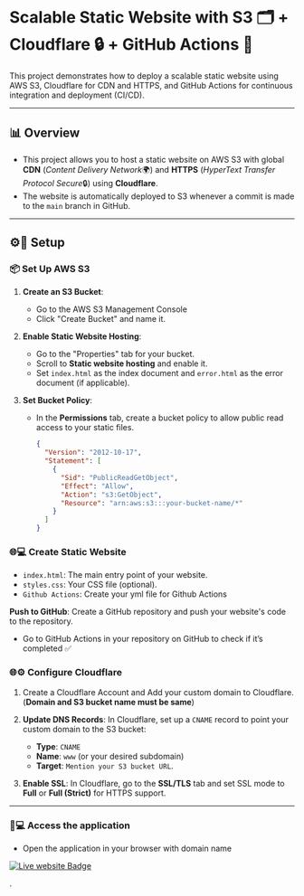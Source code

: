 # Scalable Static Website with S3 🗂️ + Cloudflare 🔒 + GitHub Actions 🚀

This project demonstrates how to deploy a scalable static website using AWS S3, Cloudflare for CDN and HTTPS, and GitHub Actions for continuous integration and deployment (CI/CD).

---
## 📊 Overview
   - This project allows you to host a static website on AWS S3 with global **CDN** (*Content Delivery Network*🌍) and **HTTPS** (*HyperText Transfer Protocol Secure*🔒) using **Cloudflare**.
   - The website is automatically deployed to S3 whenever a commit is made to the `main` branch in GitHub.

---
## ⚙️🔧 Setup
### 📦 Set Up AWS S3
1. **Create an S3 Bucket**:
   - Go to the AWS S3 Management Console
   - Click "Create Bucket" and name it.
   
2. **Enable Static Website Hosting**:
   - Go to the "Properties" tab for your bucket.
   - Scroll to **Static website hosting** and enable it.
   - Set `index.html` as the index document and `error.html` as the error document (if applicable).

3. **Set Bucket Policy**:
   - In the **Permissions** tab, create a bucket policy to allow public read access to your static files.
     ```json
     {
       "Version": "2012-10-17",
       "Statement": [
         {
           "Sid": "PublicReadGetObject",
           "Effect": "Allow",
           "Action": "s3:GetObject",
           "Resource": "arn:aws:s3:::your-bucket-name/*"
         }
       ]
     }
     ```

### 🌐💻 Create Static Website
   - `index.html`: The main entry point of your website.
   - `styles.css`: Your CSS file (optional).
   - `Github Actions`: Create your yml file for Github Actions

**Push to GitHub**: Create a GitHub repository and push your website's code to the repository.
   - Go to GitHub Actions in your repository on GitHub to check if it’s completed ✅

### 🌐⚙️ Configure Cloudflare
1. Create a Cloudflare Account and Add your custom domain to Cloudflare. (**Domain and S3 bucket name must be same**)

2. **Update DNS Records**: In Cloudflare, set up a `CNAME` record to point your custom domain to the S3 bucket:
   - **Type**: `CNAME`
   - **Name**: `www` (or your desired subdomain)
   - **Target**: `Mention your S3 bucket URL`.

3. **Enable SSL**: In Cloudflare, go to the **SSL/TLS** tab and set SSL mode to **Full** or **Full (Strict)** for HTTPS support.

---
### 📱💻 Access the application 
   - Open the application in your browser with domain name
<a href="https://s3deploy.smartsters.ai/" target="_blank">
  <img src="https://img.shields.io/badge/Live%20website-007BFF?style=for-the-badge&logo=githubpages&logoColor=white" alt="Live website Badge" />
</a>


.
